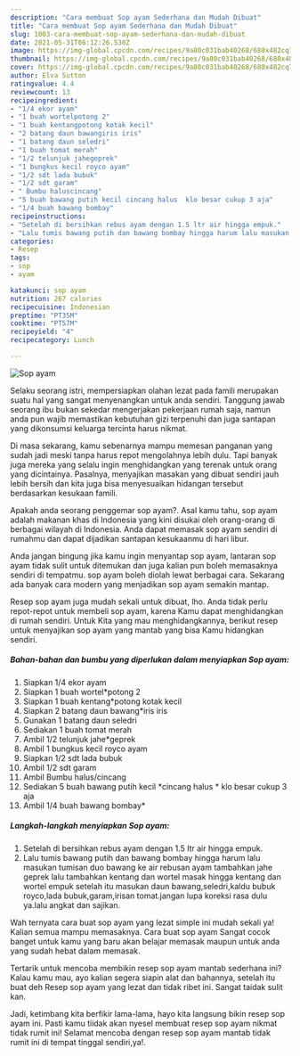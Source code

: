 ```yaml
---
description: "Cara membuat Sop ayam Sederhana dan Mudah Dibuat"
title: "Cara membuat Sop ayam Sederhana dan Mudah Dibuat"
slug: 1003-cara-membuat-sop-ayam-sederhana-dan-mudah-dibuat
date: 2021-05-31T06:12:26.530Z
image: https://img-global.cpcdn.com/recipes/9a80c031bab40268/680x482cq70/sop-ayam-foto-resep-utama.jpg
thumbnail: https://img-global.cpcdn.com/recipes/9a80c031bab40268/680x482cq70/sop-ayam-foto-resep-utama.jpg
cover: https://img-global.cpcdn.com/recipes/9a80c031bab40268/680x482cq70/sop-ayam-foto-resep-utama.jpg
author: Elva Sutton
ratingvalue: 4.4
reviewcount: 13
recipeingredient:
- "1/4 ekor ayam"
- "1 buah wortelpotong 2"
- "1 buah kentangpotong kotak kecil"
- "2 batang daun bawangiris iris"
- "1 batang daun seledri"
- "1 buah tomat merah"
- "1/2 telunjuk jahegeprek"
- "1 bungkus kecil royco ayam"
- "1/2 sdt lada bubuk"
- "1/2 sdt garam"
- " Bumbu haluscincang"
- "5 buah bawang putih kecil cincang halus  klo besar cukup 3 aja"
- "1/4 buah bawang bombay"
recipeinstructions:
- "Setelah di bersihkan rebus ayam dengan 1.5 ltr air hingga empuk."
- "Lalu tumis bawang putih dan bawang bombay hingga harum lalu masukan tumisan duo bawang ke air rebusan ayam tambahkan jahe geprek lalu tambahkan kentang dan wortel masak hingga kentang dan wortel empuk setelah itu masukan daun bawang,seledri,kaldu bubuk royco,lada bubuk,garam,irisan tomat.jangan lupa koreksi rasa dulu ya.lalu angkat dan sajikan."
categories:
- Resep
tags:
- sop
- ayam

katakunci: sop ayam 
nutrition: 267 calories
recipecuisine: Indonesian
preptime: "PT35M"
cooktime: "PT57M"
recipeyield: "4"
recipecategory: Lunch

---
```



![Sop ayam](https://img-global.cpcdn.com/recipes/9a80c031bab40268/680x482cq70/sop-ayam-foto-resep-utama.jpg)

Selaku seorang istri, mempersiapkan olahan lezat pada famili merupakan suatu hal yang sangat menyenangkan untuk anda sendiri. Tanggung jawab seorang ibu bukan sekedar mengerjakan pekerjaan rumah saja, namun anda pun wajib memastikan kebutuhan gizi terpenuhi dan juga santapan yang dikonsumsi keluarga tercinta harus nikmat.

Di masa  sekarang, kamu sebenarnya mampu memesan panganan yang sudah jadi meski tanpa harus repot mengolahnya lebih dulu. Tapi banyak juga mereka yang selalu ingin menghidangkan yang terenak untuk orang yang dicintainya. Pasalnya, menyajikan masakan yang dibuat sendiri jauh lebih bersih dan kita juga bisa menyesuaikan hidangan tersebut berdasarkan kesukaan famili. 



Apakah anda seorang penggemar sop ayam?. Asal kamu tahu, sop ayam adalah makanan khas di Indonesia yang kini disukai oleh orang-orang di berbagai wilayah di Indonesia. Anda dapat memasak sop ayam sendiri di rumahmu dan dapat dijadikan santapan kesukaanmu di hari libur.

Anda jangan bingung jika kamu ingin menyantap sop ayam, lantaran sop ayam tidak sulit untuk ditemukan dan juga kalian pun boleh memasaknya sendiri di tempatmu. sop ayam boleh diolah lewat berbagai cara. Sekarang ada banyak cara modern yang menjadikan sop ayam semakin mantap.

Resep sop ayam juga mudah sekali untuk dibuat, lho. Anda tidak perlu repot-repot untuk membeli sop ayam, karena Kamu dapat menghidangkan di rumah sendiri. Untuk Kita yang mau menghidangkannya, berikut resep untuk menyajikan sop ayam yang mantab yang bisa Kamu hidangkan sendiri.

<!--inarticleads1-->

##### Bahan-bahan dan bumbu yang diperlukan dalam menyiapkan Sop ayam:

1. Siapkan 1/4 ekor ayam
1. Siapkan 1 buah wortel*potong 2
1. Siapkan 1 buah kentang*potong kotak kecil
1. Siapkan 2 batang daun bawang*iris iris
1. Gunakan 1 batang daun seledri
1. Sediakan 1 buah tomat merah
1. Ambil 1/2 telunjuk jahe*geprek
1. Ambil 1 bungkus kecil royco ayam
1. Siapkan 1/2 sdt lada bubuk
1. Ambil 1/2 sdt garam
1. Ambil  Bumbu halus/cincang
1. Sediakan 5 buah bawang putih kecil *cincang halus * klo besar cukup 3 aja
1. Ambil 1/4 buah bawang bombay*




<!--inarticleads2-->

##### Langkah-langkah menyiapkan Sop ayam:

1. Setelah di bersihkan rebus ayam dengan 1.5 ltr air hingga empuk.
1. Lalu tumis bawang putih dan bawang bombay hingga harum lalu masukan tumisan duo bawang ke air rebusan ayam tambahkan jahe geprek lalu tambahkan kentang dan wortel masak hingga kentang dan wortel empuk setelah itu masukan daun bawang,seledri,kaldu bubuk royco,lada bubuk,garam,irisan tomat.jangan lupa koreksi rasa dulu ya.lalu angkat dan sajikan.




Wah ternyata cara buat sop ayam yang lezat simple ini mudah sekali ya! Kalian semua mampu memasaknya. Cara buat sop ayam Sangat cocok banget untuk kamu yang baru akan belajar memasak maupun untuk anda yang sudah hebat dalam memasak.

Tertarik untuk mencoba membikin resep sop ayam mantab sederhana ini? Kalau kamu mau, ayo kalian segera siapin alat dan bahannya, setelah itu buat deh Resep sop ayam yang lezat dan tidak ribet ini. Sangat taidak sulit kan. 

Jadi, ketimbang kita berfikir lama-lama, hayo kita langsung bikin resep sop ayam ini. Pasti kamu tiidak akan nyesel membuat resep sop ayam nikmat tidak rumit ini! Selamat mencoba dengan resep sop ayam mantab tidak rumit ini di tempat tinggal sendiri,ya!.

